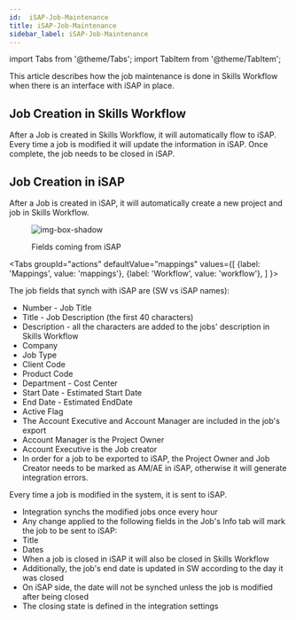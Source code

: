 ```yaml
---
id:  iSAP-Job-Maintenance
title: iSAP-Job-Maintenance
sidebar_label: iSAP-Job-Maintenance
---
```

import Tabs from '@theme/Tabs';
import TabItem from '@theme/TabItem';

This article describes how the job maintenance is done in Skills Workflow when there is an interface with iSAP in place.

## Job Creation in Skills Workflow

After a Job is created in Skills Workflow, it will automatically flow to iSAP. Every time a job is modified it will update the information in iSAP. Once complete, the job needs to be closed in iSAP.

## Job Creation in iSAP

After a Job is created in iSAP, it will automatically create a new project and job in Skills Workflow.

<figure>

![img-box-shadow](/img/integrations/isap-job-maintenance.png)
<figcaption>Fields coming from iSAP</figcaption>
</figure>


<Tabs
  groupId="actions"
  defaultValue="mappings"
  values={[
    {label: 'Mappings', value: 'mappings'},
    {label: 'Workflow', value: 'workflow'},
  ]
}>

<TabItem value="mappings">

The job fields that synch with iSAP are (SW vs iSAP names):

- Number - Job Title
- Title - Job Description (the first 40 characters)
- Description - all the characters are added to the jobs' description in Skills Workflow
- Company
- Job Type
- Client Code
- Product Code
- Department - Cost Center
- Start Date - Estimated Start Date
- End Date - Estimated EndDate
- Active Flag
- The Account Executive and Account Manager are included in the job's export
- Account Manager is the Project Owner
- Account Executive is the Job creator
- In order for a job to be exported to iSAP, the Project Owner and Job Creator needs to be marked as AM/AE in iSAP, otherwise it will generate integration errors.

</TabItem>

<TabItem value="workflow">

Every time a job is modified in the system, it is sent to iSAP.

- Integration synchs the modified jobs once every hour
- Any change applied to the following fields in the Job's Info tab will mark the job to be sent to iSAP:
- Title
- Dates
- When a job is closed in iSAP it will also be closed in Skills Workflow
- Additionally, the job's end date is updated in SW according to the day it was closed
- On iSAP side, the date will not be synched unless the job is modified after being closed
- The closing state is defined in the integration settings

</TabItem>


</Tabs>